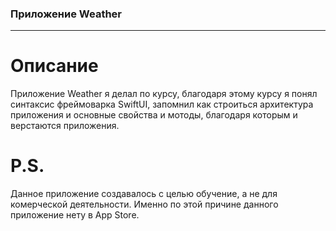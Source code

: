 ### Приложение Weather
---
# Описание
Приложение Weather я делал по курсу, благодаря этому курсу я понял синтаксис фреймоварка SwiftUI, запомнил как строиться архитектура приложения и основные свойства и мотоды, 
благодаря которым и верстаются приложения. 

# P.S.
Данное приложение создавалось с целью обучение, а не для комерческой деятельности. Именно по этой причине данного приложение нету в App Store.
